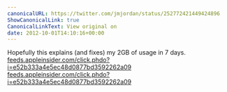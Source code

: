 ```yaml
---
canonicalURL: https://twitter.com/jmjordan/status/252772421449424896
ShowCanonicalLink: true
CanonicalLinkText: View original on
date: 2012-10-01T14:10:16+00:00
---
```

Hopefully this explains (and fixes) my 2GB of usage in 7 days. [feeds.appleinsider.com/click.phdo?i=e52b333a4e5ec48d0877bd3592262a09](http://feeds.appleinsider.com/click.phdo?i=e52b333a4e5ec48d0877bd3592262a09)  [feeds.appleinsider.com/click.phdo?i=e52b333a4e5ec48d0877bd3592262a09](http://feeds.appleinsider.com/click.phdo?i=e52b333a4e5ec48d0877bd3592262a09)